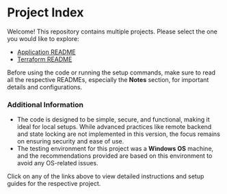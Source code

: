 # Project Index

Welcome! This repository contains multiple projects. Please select the one you would like to explore:

- [Application README](./app/README.md)
- [Terraform README](./terraform/README.md)

Before using the code or running the setup commands, make sure to read all the respective READMEs, especially the **Notes** section, for important details and configurations.

### Additional Information

- The code is designed to be simple, secure, and functional, making it ideal for local setups. While advanced practices like remote backend and state locking are not implemented in this version, the focus remains on ensuring security and ease of use.
- The testing environment for this project was a **Windows OS** machine, and the recommendations provided are based on this environment to avoid any OS-related issues.

Click on any of the links above to view detailed instructions and setup guides for the respective project.
